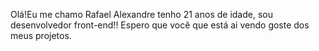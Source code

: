 Olá!Eu me chamo Rafael Alexandre tenho 21 anos de idade, sou desenvolvedor front-end!!
Espero que você que está ai vendo goste dos meus projetos.
